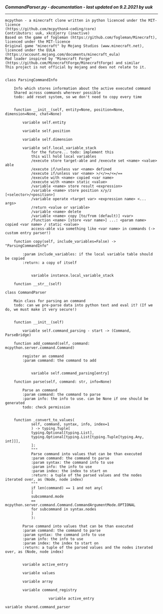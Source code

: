 ***CommandParser.py - documentation - last updated on 9.2.2021 by uuk***
___

    mcpython - a minecraft clone written in python licenced under the MIT-licence 
    (https://github.com/mcpython4-coding/core)
    Contributors: uuk, xkcdjerry (inactive)
    Based on the game of fogleman (https://github.com/fogleman/Minecraft), licenced under the MIT-licence
    Original game "minecraft" by Mojang Studios (www.minecraft.net), licenced under the EULA
    (https://account.mojang.com/documents/minecraft_eula)
    Mod loader inspired by "Minecraft Forge" (https://github.com/MinecraftForge/MinecraftForge) and similar
    This project is not official by mojang and does not relate to it.


    class ParsingCommandInfo
        
        Info which stores information about the active executed command
        Shared across commands wherever possible
        todo: add reset system, so we don't need to copy every time


        function __init__(self, entity=None, position=None, dimension=None, chat=None)

            variable self.entity

            variable self.position

            variable self.dimension

            variable self.local_variable_stack
                for the future... todo: implement this
                this will hold local variables
                /execute store target-able and /execute set <name> <value> able
                /execute if/unless var <name> defined
                /execute if/unless var <name> >/</>=/<=/==
                /execute with <name> copied <var name>
                /execute with <name> static <value>
                /variable <name> store result <expression>
                /variable <name> store position x/y/z [<selector>/<position>]
                /variable operate <target var> <expression name> <... args>
                /return <value or variable>
                /variable <name> delete
                /variable <name> copy [to/from (default)] <var>
                /function <name> [store <var name>] ...: <param name> copied <var name> / static <value>
                access-able via something like <var name> in commands (-> custom entry parser!)

        function copy(self, include_variables=False) -> "ParsingCommandInfo"
            
            :param include_variables: if the local variable table should be copied
            :return: a copy of itself


                variable instance.local_variable_stack

        function __str__(self)

    class CommandParser
        
        Main class for parsing an command
        todo: can we pre-parse data into python text and eval it? (If we do, we must make it very secure!)


        function __init__(self)

            variable self.command_parsing - start -> (Command, ParseBridge)

        function add_command(self, command: mcpython.server.command.Command)
            
            register an command
            :param command: the command to add


                variable self.command_parsing[entry]

        function parse(self, command: str, info=None)
            
            Parse an command
            :param command: the command to parse
            :param info: the info to use. can be None if one should be generated
            todo: check permission


        function _convert_to_values(
                self, command, syntax, info, index=1
                ) -> typing.Tuple[
                typing.Optional[typing.List],
                typing.Optional[typing.List[typing.Tuple[typing.Any, int]]],
                ]:
                """
                Parse command into values that can be than executed
                :param command: the command to parse
                :param syntax: the command info to use
                :param info: the info to use
                :param index: the index to start on
                :return: a tuple of the parsed values and the nodes iterated over, as (Node, node index)
                """
                if len(command) == 1 and not any(
                [
                subcommand.mode
                == mcpython.server.command.Command.CommandArgumentMode.OPTIONAL
                for subcommand in syntax.nodes
                ]
                ):
            
            Parse command into values that can be than executed
            :param command: the command to parse
            :param syntax: the command info to use
            :param info: the info to use
            :param index: the index to start on
            :return: a tuple of the parsed values and the nodes iterated over, as (Node, node index)


            variable active_entry

            variable values

            variable array

            variable command_registry

                        variable active_entry

    variable shared.command_parser